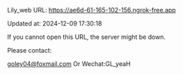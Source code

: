 Lily_web URL: https://ae6d-61-165-102-156.ngrok-free.app

Updated at: 2024-12-09 17:30:18

If you cannot open this URL, the server might be down.

Please contact: 

goley04@foxmail.com Or Wechat:GL_yeaH